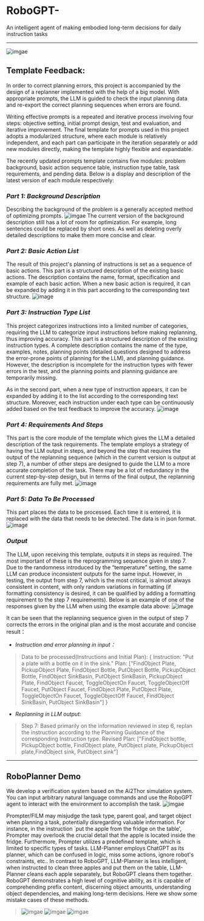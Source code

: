 # RoboGPT-
An intelligent agent of making embodied long-term decisions for daily instruction tasks
- - -
![imgae](Figs/Architecture.png)

## **Template Feedback:**

In order to correct planning errors, this project is accompanied by the design of a replanner implemented with the help of a big model. With appropriate prompts, the LLM is guided to check the input planning data and re-export the correct planning sequences when errors are found.



Writing effective prompts is a repeated and iterative process involving four steps: objective setting, initial prompt design, test and evaluation, and iterative improvement. The final template for prompts used in this project adopts a modularized structure, where each module is relatively independent, and each part can participate in the iteration separately or add new modules directly, making the template highly flexible and expandable.



The recently updated prompts template contains five modules: problem background, basic action sequence table, instruction type table, task requirements, and pending data. Below is a display and description of the latest version of each module respectively:



### *Part 1:* ***Background Description***
Describing the background of the problem is a generally accepted method of optimizing prompts.
![imgae](Replan_Example/prompt_part1_Background.png)
The current version of the background description still has a lot of room for optimization. For example, long sentences could be replaced by short ones. As well as deleting overly detailed descriptions to make them more concise and clear.

### *Part 2:* ***Basic Action List***
The result of this project's planning of instructions is set as a sequence of basic actions. This part is a structured description of the existing basic actions. The description contains the name, format, specification and example of each basic action. When a new basic action is required, it can be expanded by adding it in this part according to the corresponding text structure.
![image](Replan_Example/prompt_part2_Basic-Action.png)

### *Part 3:* ***Instruction Type List***
This project categorizes instructions into a limited number of categories, requiring the LLM to categorize input instructions before making replanning, thus improving accuracy. This part is a structured description of the existing instruction types. A complete description contains the name of the type, examples, notes, planning points (detailed questions designed to address the error-prone points of planning for the LLM), and planning guidance. However, the description is incomplete for the instruction types with fewer errors in the test, and the planning points and planning guidance are temporarily missing.

As in the second part, when a new type of instruction appears, it can be expanded by adding it to the list according to the corresponding text structure. Moreover, each instruction under each type can be continuously added based on the test feedback to improve the accuracy.
![image](Replan_Example/prompt_part3_Instruction-Type.png)

### *Part 4:* ***Requirements And Steps***
This part is the core module of the template which gives the LLM a detailed description of the task requirements. The template employs a strategy of having the LLM output in steps, and beyond the step that requires the output of the replanning sequence (which in the current version is output at step 7), a number of other steps are designed to guide the LLM to a more accurate completion of the task. There may be a lot of redundancy in the current step-by-step design, but in terms of the final output, the replanning requirements are fully met.
![image](Replan_Example/prompt_part4_Requirment.png)

### *Part 5:* ***Data To Be Processed***
This part places the data to be processed. Each time it is entered, it is replaced with the data that needs to be detected. The data is in json format.
![image](Replan_Example/prompt_part5_Input-Data.png)

### ***Output***
The LLM, upon receiving this template, outputs it in steps as required. The most important of these is the reprogramming sequence given in step 7. Due to the randomness introduced by the “temperature” setting, the same LLM can produce inconsistent outputs for the same input. However, in testing, the output from step 7, which is the most critical, is almost always consistent in content, with only random variations in formatting (if formatting consistency is desired, it can be qualified by adding a formatting requirement to the step 7 requirements). Below is an example of one of the responses given by the LLM when using the example data above:
![image](Replan_Example/Output_all.png)

It can be seen that the replanning sequence given in the output of step 7 corrects the errors in the original plan and is the most accurate and concise result：

- *Instruction and error planning in input：*
> Data to be processed(Instructions and Initial Plan):
> {
> Instruction: "Put a plate with a bottle on it in the sink."
> Plan: ["FindObject Plate, PickupObject Plate, FindObject Bottle, PutObject Bottle, PickupObject Bottle, FindObject SinkBasin, PutObject SinkBasin, PickupObject Plate, FindObject Faucet, ToggleObjectOn Faucet, ToggleObjectOff Faucet, PutObject Faucet, FindObject Plate, PutObject Plate, ToggleObjectOn Faucet, ToggleObjectOff Faucet, FindObject SinkBasin, PutObject SinkBasin"]
> }

- *Replanning in LLM output:*
> Step 7: Based primarily on the information reviewed in step 6, replan the instruction according to the Planning Guidance of the corresponding Instruction type. Revised Plan: 
> ["FindObject bottle, PickupObject bottle, FindObject plate, PutObject plate, PickupObject plate,FindObject sink, PutObject sink"]

- - -

## **RoboPlanner Demo**

We develop a verification system based on the Ai2Thor simulation system. You can input arbitrary natural language commands and use the RoboGPT agent to interact with the environment to accomplish the task.
![imgae](RoboGPT.gif)

Prompter/FILM may misjudge the task type, parent goal, and target object when planning a task, potentially disregarding valuable information. For instance, in the instruction `put the apple from the fridge on the table', Prompter may overlook the crucial detail that the apple is located inside the fridge. Furthermore, Prompter utilizes a predefined template, which is limited to specific types of tasks. LLM-Planner employs ChatGPT as its planner, which can be confused in logic, miss some actions, ignore robot's constraints, etc.. In contrast to RoboGPT, LLM-Planner is less intelligent, when instructed to clean three apples and put them on the table, LLM-Planner cleans each apple separately, but RoboGPT cleans them together. RoboGPT demonstrates a high level of cognitive ability, as it is capable of comprehending prefix content, discerning object amounts, understanding object dependencies, and making long-term decisions. Here we show some mistake cases of these methods. 
> ![imgae](mistake/GT_mistake.png)
> ![imgae](mistake/FILM_mistake.png)
> ![imgae](mistake/LLM_mistake.png)
